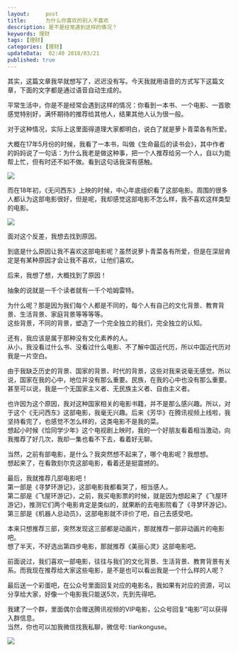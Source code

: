 ```yaml
---   
layout:     post  
title:      为什么你喜欢的别人不喜欢  
description: 是不是经常遇到这样的情况？  
keywords: 理财  
tags: [理财]  
categories: [理财]  
updateData:  02:40 2018/03/21
published: true  
---  
```

 
其实，这篇文章我早就想写了，迟迟没有写。今天我就用语音的方式写下这篇文章，下面的文字都是通过语音自动生成的。  


平常生活中，你是不是经常会遇到这样的情况：你看到一本书、一个电影、一首歌感觉特别好，满怀期待的推荐给其他人，结果其他人认为很一般。  


对于这种情况，实际上这里面得道理大家都明白，说白了就是萝卜青菜各有所爱。  


大概在17年5月份的时候，我看了一本书，叫做《生命最后的读书会》，其中作者的妈妈说了一句话：为什么我老是做这种事，把一个人推荐给另一个人，自以为能帮上忙，但有时还不如不做。看到这句话我深有感触。    

![](http://res.tiankonguse.com/images/2018/03/20180301003425.png)  


而在18年初，《无问西东》上映的时候，中心年底组织看了这部电影。周围的很多人都认为这部电影很好，但是呢，我却感觉这部电影不怎么样，我不喜欢这样类型的电影。  

![](http://res.tiankonguse.com/images/2018/03/20180301002726.png)  

面对这个反差，我想去找到原因。  
 

到底是什么原因让我不喜欢这部电影呢？虽然说萝卜青菜各有所爱，但是在深层肯定是有某种原因才会让我不喜欢，让他们喜欢。  


后来，我想了想，大概找到了原因！  


抽象的说就是一千个读者就有一千个哈姆雷特。  


为什么呢？那是因为我们每个人都是不同的，每个人有自己的文化背景、教育背景、生活背景、家庭背景等等等等。  
这些背景，不同的背景，塑造了一个完全独立的我们，完全独立的认知。  


还有，我应该是属于那种没有文化素养的人。  
从小，我没看过什么书、没看过什么电影、不了解中国近代历，所以中国近代历对我是一片空白。  


由于我缺乏历史的背景、国家的背景、时代的背景，这些对我来说毫无感觉。所以说，国家在我的心中，地位并没有那么重要。民族，在我的心中也没有那么重要。甚至可以说，我是一个无国家主义者、无民族主义者、自由主义者。  


也许因为这个原因，我对这种国家相关的电影书籍，并不是那么感兴趣。所以，对于这个《无问西东》这部电影，我毫无兴趣。后来《芳华》在腾讯视频上线啦，我坚持看完了，也感觉不怎么样的，这类电影不是我的菜。  
想起小时候《恰同学少年》这个电视剧上映时，我的一个好朋友看着相当激动，向我推荐了好几次，我却一集也看不下去，看着好无聊。  


当然，之前有部电影，是什么？我突然想不起来了，哪个电影呢？我想想。  
想起来了，在看敦刻尔克这部电影，看着还是挺震撼的。  

最后，我就推荐几部电影吧！  
第一部是《寻梦环游记》，这部电影我都看哭了，相当感人。  
第二部是《飞屋环游记》，之前，我买电影票的时候，就是因为想起来了《飞屋环游记》，推测它们两个电影肯定是类似的，就果断的去电影院看了《寻梦环游记》。  
第三部是《机器人总动员》，这部电影就不评价了吧，自己去感受吧。  


本来只想推荐三部，突然发现这三部都是动画片，那就推荐一部非动画片的电影吧。  
想了半天，不好选出第四步电影，那就推荐《美丽心灵》这部电影吧。  


前面说过，我们喜欢一部电影，往往与我们的文化背景、生活背景、教育背景有关系。而我现在推荐给大家这些电影，是不是也可以看出我是一个什么样的人呢？  
 
最后送一个彩蛋吧，在公众号里面回复对应的电影名，我如果有对应的资源，可以分享给大家，好像一个电影我只能送5次，先到先得吧。  
  
我建了一个群，里面偶尔会赠送腾讯视频的VIP电影，公众号回复“电影”可以获得入群信息。  
当然，你也可以加我微信找我私聊，微信号: tiankonguse。  

![](http://res.tiankonguse.com/images/tiankonguse-support.png)  


